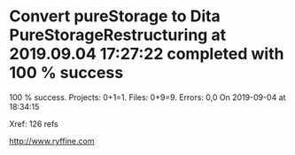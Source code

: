 # Convert pureStorage to Dita PureStorageRestructuring at 2019.09.04 17:27:22 completed with 100 % success

100 % success. Projects: 0+1=1.  Files: 0+9=9. Errors: 0,0  On 2019-09-04 at 18:34:15

Xref: 126 refs



http://www.ryffine.com

